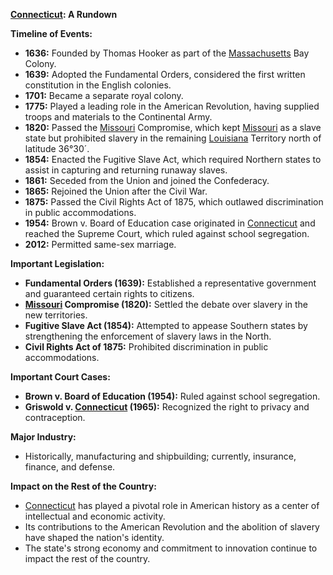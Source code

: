 **[Connecticut](./../Connecticut/): A Rundown**

**Timeline of Events:**

* **1636:** Founded by Thomas Hooker as part of the [Massachusetts](./../Massachusetts/) Bay Colony.
* **1639:** Adopted the Fundamental Orders, considered the first written constitution in the English colonies.
* **1701:** Became a separate royal colony.
* **1775:** Played a leading role in the American Revolution, having supplied troops and materials to the Continental Army.
* **1820:** Passed the [Missouri](./../Missouri/) Compromise, which kept [Missouri](./../Missouri/) as a slave state but prohibited slavery in the remaining [Louisiana](./../Louisiana/) Territory north of latitude 36°30´.
* **1854:** Enacted the Fugitive Slave Act, which required Northern states to assist in capturing and returning runaway slaves.
* **1861:** Seceded from the Union and joined the Confederacy.
* **1865:** Rejoined the Union after the Civil War.
* **1875:** Passed the Civil Rights Act of 1875, which outlawed discrimination in public accommodations.
* **1954:** Brown v. Board of Education case originated in [Connecticut](./../Connecticut/) and reached the Supreme Court, which ruled against school segregation.
* **2012:** Permitted same-sex marriage.

**Important Legislation:**

* **Fundamental Orders (1639):** Established a representative government and guaranteed certain rights to citizens.
* **[Missouri](./../Missouri/) Compromise (1820):** Settled the debate over slavery in the new territories.
* **Fugitive Slave Act (1854):** Attempted to appease Southern states by strengthening the enforcement of slavery laws in the North.
* **Civil Rights Act of 1875:** Prohibited discrimination in public accommodations.

**Important Court Cases:**

* **Brown v. Board of Education (1954):** Ruled against school segregation.
* **Griswold v. [Connecticut](./../Connecticut/) (1965):** Recognized the right to privacy and contraception.

**Major Industry:**

* Historically, manufacturing and shipbuilding; currently, insurance, finance, and defense.

**Impact on the Rest of the Country:**

* [Connecticut](./../Connecticut/) has played a pivotal role in American history as a center of intellectual and economic activity.
* Its contributions to the American Revolution and the abolition of slavery have shaped the nation's identity.
* The state's strong economy and commitment to innovation continue to impact the rest of the country.